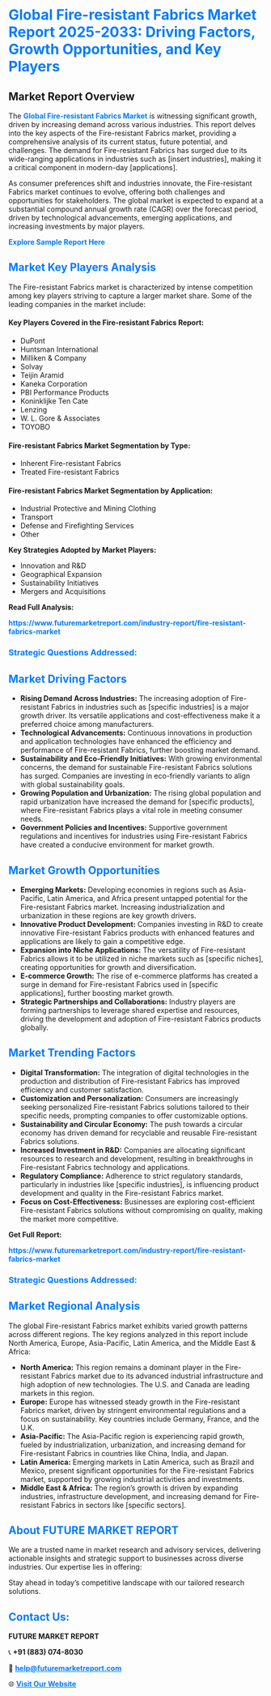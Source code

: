 <h1 style="color: #007BFF;">Global Fire-resistant Fabrics Market Report 2025-2033: Driving Factors, Growth Opportunities, and Key Players</h1>

<section id="overview">
<h2>Market Report Overview</h2>
<p>The <a href="https://www.futuremarketreport.com/industry-report/fire-resistant-fabrics-market" style="color: #007BFF; text-decoration: none;"><strong>Global Fire-resistant Fabrics Market</strong></a> is witnessing significant growth, driven by increasing demand across various industries. This report delves into the key aspects of the Fire-resistant Fabrics market, providing a comprehensive analysis of its current status, future potential, and challenges. The demand for Fire-resistant Fabrics has surged due to its wide-ranging applications in industries such as [insert industries], making it a critical component in modern-day [applications].</p>
<p>As consumer preferences shift and industries innovate, the Fire-resistant Fabrics market continues to evolve, offering both challenges and opportunities for stakeholders. The global market is expected to expand at a substantial compound annual growth rate (CAGR) over the forecast period, driven by technological advancements, emerging applications, and increasing investments by major players.</p>
</section>

<section id="overview">
<p><a href="https://www.futuremarketreport.com/request-sample/reportId=51459" style="color: #007BFF; text-decoration: none;"><strong>Explore Sample Report Here</strong></a></p>
</section>

<section id="key-players">
<h2 style="color: #007BFF;">Market Key Players Analysis</h2>
<p>The Fire-resistant Fabrics market is characterized by intense competition among key players striving to capture a larger market share. Some of the leading companies in the market include:</p>
<h4>Key Players Covered in the Fire-resistant Fabrics Report:</h4>
<ul><li>DuPont</li><li>Huntsman International</li><li>Milliken &amp; Company</li><li>Solvay</li><li>Teijin Aramid</li><li>Kaneka Corporation</li><li>PBI Performance Products</li><li>Koninklijke Ten Cate</li><li>Lenzing</li><li>W. L. Gore &amp; Associates</li><li>TOYOBO</li></ul>
<h4>Fire-resistant Fabrics Market Segmentation by Type:</h4>
<ul><li>Inherent Fire-resistant Fabrics</li><li>Treated Fire-resistant Fabrics</li></ul>

<h4>Fire-resistant Fabrics Market Segmentation by Application:</h4>
<ul><li>Industrial Protective and Mining Clothing</li><li>Transport</li><li>Defense and Firefighting Services</li><li>Other</li></ul>
<p><strong>Key Strategies Adopted by Market Players:</strong></p>
<ul>
<li>Innovation and R&D</li>
<li>Geographical Expansion</li>
<li>Sustainability Initiatives</li>
<li>Mergers and Acquisitions</li>
</ul>
</section>

<section>
<p><strong>Read Full Analysis: </strong></p><a href="https://www.futuremarketreport.com/industry-report/fire-resistant-fabrics-market" style="color: #007BFF; text-decoration: none;"><strong>https://www.futuremarketreport.com/industry-report/fire-resistant-fabrics-market</strong></a>
<h3 style="color: #007BFF;">Strategic Questions Addressed:</h3>
</section>

<section id="driving-factors">
<h2 style="color: #007BFF;">Market Driving Factors</h2>
<ul>
<li><strong>Rising Demand Across Industries:</strong> The increasing adoption of Fire-resistant Fabrics in industries such as [specific industries] is a major growth driver. Its versatile applications and cost-effectiveness make it a preferred choice among manufacturers.</li>
<li><strong>Technological Advancements:</strong> Continuous innovations in production and application technologies have enhanced the efficiency and performance of Fire-resistant Fabrics, further boosting market demand.</li>
<li><strong>Sustainability and Eco-Friendly Initiatives:</strong> With growing environmental concerns, the demand for sustainable Fire-resistant Fabrics solutions has surged. Companies are investing in eco-friendly variants to align with global sustainability goals.</li>
<li><strong>Growing Population and Urbanization:</strong> The rising global population and rapid urbanization have increased the demand for [specific products], where Fire-resistant Fabrics plays a vital role in meeting consumer needs.</li>
<li><strong>Government Policies and Incentives:</strong> Supportive government regulations and incentives for industries using Fire-resistant Fabrics have created a conducive environment for market growth.</li>
</ul>
</section>

<section id="growth-opportunities">
<h2 style="color: #007BFF;">Market Growth Opportunities</h2>
<ul>
<li><strong>Emerging Markets:</strong> Developing economies in regions such as Asia-Pacific, Latin America, and Africa present untapped potential for the Fire-resistant Fabrics market. Increasing industrialization and urbanization in these regions are key growth drivers.</li>
<li><strong>Innovative Product Development:</strong> Companies investing in R&D to create innovative Fire-resistant Fabrics products with enhanced features and applications are likely to gain a competitive edge.</li>
<li><strong>Expansion into Niche Applications:</strong> The versatility of Fire-resistant Fabrics allows it to be utilized in niche markets such as [specific niches], creating opportunities for growth and diversification.</li>
<li><strong>E-commerce Growth:</strong> The rise of e-commerce platforms has created a surge in demand for Fire-resistant Fabrics used in [specific applications], further boosting market growth.</li>
<li><strong>Strategic Partnerships and Collaborations:</strong> Industry players are forming partnerships to leverage shared expertise and resources, driving the development and adoption of Fire-resistant Fabrics products globally.</li>
</ul>
</section>

<section id="trending-factors">
<h2 style="color: #007BFF;">Market Trending Factors</h2>
<ul>
<li><strong>Digital Transformation:</strong> The integration of digital technologies in the production and distribution of Fire-resistant Fabrics has improved efficiency and customer satisfaction.</li>
<li><strong>Customization and Personalization:</strong> Consumers are increasingly seeking personalized Fire-resistant Fabrics solutions tailored to their specific needs, prompting companies to offer customizable options.</li>
<li><strong>Sustainability and Circular Economy:</strong> The push towards a circular economy has driven demand for recyclable and reusable Fire-resistant Fabrics solutions.</li>
<li><strong>Increased Investment in R&D:</strong> Companies are allocating significant resources to research and development, resulting in breakthroughs in Fire-resistant Fabrics technology and applications.</li>
<li><strong>Regulatory Compliance:</strong> Adherence to strict regulatory standards, particularly in industries like [specific industries], is influencing product development and quality in the Fire-resistant Fabrics market.</li>
<li><strong>Focus on Cost-Effectiveness:</strong> Businesses are exploring cost-efficient Fire-resistant Fabrics solutions without compromising on quality, making the market more competitive.</li>
</ul>
</section>

<section>
<p><strong>Get Full Report: </strong></p><a href="https://www.futuremarketreport.com/industry-report/fire-resistant-fabrics-market" style="color: #007BFF; text-decoration: none;"><strong>https://www.futuremarketreport.com/industry-report/fire-resistant-fabrics-market</strong></a>
<h3 style="color: #007BFF;">Strategic Questions Addressed:</h3>
</section>


<section id="regional-analysis">
<h2 style="color: #007BFF;">Market Regional Analysis</h2>
<p>The global Fire-resistant Fabrics market exhibits varied growth patterns across different regions. The key regions analyzed in this report include North America, Europe, Asia-Pacific, Latin America, and the Middle East & Africa:</p>
<ul>
<li><strong>North America:</strong> This region remains a dominant player in the Fire-resistant Fabrics market due to its advanced industrial infrastructure and high adoption of new technologies. The U.S. and Canada are leading markets in this region.</li>
<li><strong>Europe:</strong> Europe has witnessed steady growth in the Fire-resistant Fabrics market, driven by stringent environmental regulations and a focus on sustainability. Key countries include Germany, France, and the U.K.</li>
<li><strong>Asia-Pacific:</strong> The Asia-Pacific region is experiencing rapid growth, fueled by industrialization, urbanization, and increasing demand for Fire-resistant Fabrics in countries like China, India, and Japan.</li>
<li><strong>Latin America:</strong> Emerging markets in Latin America, such as Brazil and Mexico, present significant opportunities for the Fire-resistant Fabrics market, supported by growing industrial activities and investments.</li>
<li><strong>Middle East & Africa:</strong> The region’s growth is driven by expanding industries, infrastructure development, and increasing demand for Fire-resistant Fabrics in sectors like [specific sectors].</li>
</ul>
</section>

<footer>
<h2 style="color: #007BFF;">About FUTURE MARKET REPORT</h2>
<p>We are a trusted name in market research and advisory services, delivering actionable insights and strategic support to businesses across diverse industries. Our expertise lies in offering:</p>

<p>Stay ahead in today’s competitive landscape with our tailored research solutions.</p>

<h2 style="color: #007BFF;">Contact Us:</h2>
<p><strong>FUTURE MARKET REPORT</strong></p>
<p>📞 <strong>+91 (883) 074-8030</strong></p>
<p>📧 <strong><a href="mailto:help@futuremarketreport.com" style="color: #007BFF;">help@futuremarketreport.com</a></strong></p>
<p>🌐 <strong><a href="https://www.futuremarketreport.com/" style="color: #007BFF;">Visit Our Website</a></strong></p>
</footer>